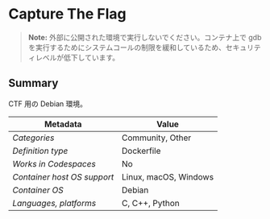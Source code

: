 # Capture The Flag

> **Note:** 外部に公開された環境で実行しないでください。コンテナ上で gdb を実行するためにシステムコールの制限を緩和しているため、セキュリティレベルが低下しています。

## Summary

CTF 用の Debian 環境。

| Metadata                    | Value                 |
| --------------------------- | --------------------- |
| _Categories_                | Community, Other      |
| _Definition type_           | Dockerfile            |
| _Works in Codespaces_       | No                    |
| _Container host OS support_ | Linux, macOS, Windows |
| _Container OS_              | Debian                |
| _Languages, platforms_      | C, C++, Python        |
